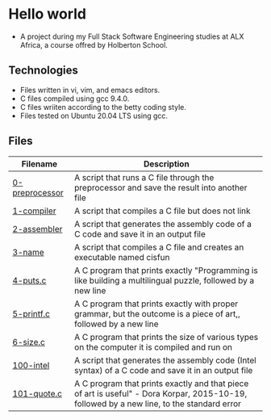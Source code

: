 # Hello world

- A project during my Full Stack Software Engineering studies at ALX Africa, a course offred by Holberton School. 

## Technologies 

- Files written in vi, vim, and emacs editors. 
- C files compiled using gcc 9.4.0.
- C files wriiten according to the betty coding style.
- Files tested on Ubuntu 20.04 LTS using gcc.

## Files

| Filename  | Description |
| ---  | --- |
|[0-preprocessor](0-preprocessor) | A script that runs a C file through the preprocessor and save the result into another file|
|[1-compiler ](1-compiler) | A  script that compiles a C file but does not link|
|[2-assembler](2-assembler)| A script that generates the assembly code of a C code and save it in an output file| 
|[3-name](3-name) | A script that compiles a C file and creates an executable named cisfun|
|[4-puts.c](4-puts.c)| A C program that prints exactly "Programming is like building a multilingual puzzle, followed by a new line |
|[5-printf.c](5-printf.c) | A C program that prints exactly with proper grammar, but the outcome is a piece of art,, followed by a new line|
|[6-size.c](6-size.c) | A C program that prints the size of various types on the computer it is compiled and run on|
|[100-intel](100-intel) | A script that generates the assembly code (Intel syntax) of a C code and save it in an output file|
|[101-quote.c](101-quote.c) | A C program that prints exactly and that piece of art is useful" - Dora Korpar, 2015-10-19, followed by a new line, to the standard error|
